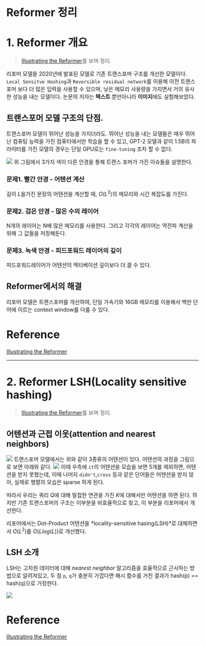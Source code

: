 # Reformer 정리
# 1. Reformer 개요
> [Illustrating the Reformer](https://towardsdatascience.com/illustrating-the-reformer-393575ac6ba0)를 보며 정리.


리포머 모델을 2020년에 발표된 모델로 기존 트랜스포머 구조를 개선한 모델이다. `Local Sensitve Hashing`과 `Reversible residual network`를 이용해 이전 트랜스 포머 보다 더 많은 입력을 사용할 수 있으며, 낮은 메모리 사용량을 가지면서 거의 유사한 성능을 내는 모델이다. 논문의 저자는 **텍스트** 뿐만아니라 **이미지**에도 실험해보았다.

## 트랜스포머 모델 구조의 단점.
트랜스포머 모델이 뛰어난 성능을 가지더라도. 뛰어난 성능을 내는 모델들은 매우 뛰어난 컴퓨팅 능력을 가진 컴퓨터에서만 학습을 할 수 있고, GPT-2 모델과 같이 1.5B의 파라미터를 가진 모델의 경우는 단일 GPU로는 `fine-tuning` 조차 할 수 없다. 

![](https://miro.medium.com/max/2000/1*tOPx3TSpEF2faZB9_85ArQ.png)
위 그림에서 3가지 색이 다른 안경을 통해 트랜스 포머가 가진 이슈들을 설명한다.
### 문제1. 빨간 안경 - 어텐션 계산
길이 $L$을가진 문장의 어텐션을 계산할 때, $O(L^2)$의 메모리와 시간 복잡도를 가진다.
### 문제2. 검은 안경 - 많은 수의 레이어
N개의 레이어는 N배 많은 메모리를 사용한다. 그리고 각각의 레이어는 역전파 계산을 위해 그 값들을 저장해둔다.
### 문제3. 녹색 안경 - 피드포워드 레이어의 깊이
피드포워드레이어가 어텐션의 액티베이션 깊이보다 더 클 수 있다. 

## Reformer에서의 해결
리포머 모델은 트랜스포머를 개선하여, 단일 가속기와 16GB 메모리를 이용해서 백만 단어에 이르는 context window를 다룰 수 있다.

# Reference
[Illustrating the Reformer](https://towardsdatascience.com/illustrating-the-reformer-393575ac6ba0)
***
# 2. Reformer LSH(Locality sensitive hashing)
> [Illustrating the Reformer](https://towardsdatascience.com/illustrating-the-reformer-393575ac6ba0)를 보며 정리.

## 어텐션과 근접 이웃(attention and nearest neighbors)
![](https://miro.medium.com/max/1400/1*ZWO5_viVU1nPt5bwkAXrXQ.png) 
트랜스포머 모델에서는 위와 같이 3종류의 어텐션이 있다. 어텐션의 과정을 그림으로 보면 아래와 같다.
![](https://miro.medium.com/max/1400/1*gP3LvhmH9fV5qpAPfy4H0w.png)
이때 우측에 `it`의 어텐션을 모습을 보면 5개를 제외하면, 어텐션을 받지 못했는데, 이때 나머지 `didn't`,`cross` 등과 같은 단어들은 어텐션을 받지 않아, 실제로 행렬의 모습은 sparse 하게 된다.  
  
따라서 우리는 쿼리 $Q$에 대해 밀접한 연관을 가진 $K$에 대해서만 어텐션을 하면 된다. 하지만 기존 트랜스포머의 구조는 이부분을 비효율적으로 찾고, 이 부분을 리포머에서 개선한다.  
  
리포머에서는 Dot-Product 어텐션을 *locality-sensitive hasing(LSH)*로 대체하면서 $O(L^2)$를 $O(Llog(L))$로 개선했다. 

## LSH 소개
LSH는 고차원 데이터에 대해 *nearest neighbor* 알고리즘을 효율적으로 근사하는 방법으로 알려져있고, 두 점 `p`, `q`가 충분히 가깝다면 해시 함수를 거친 결과가 hash(p) == hash(q)으로 가정한다.
  
![](https://miro.medium.com/max/1392/1*fN4ck7Jd0gDilFeAZhowpA.gif)


# Reference
[Illustrating the Reformer](https://towardsdatascience.com/illustrating-the-reformer-393575ac6ba0)